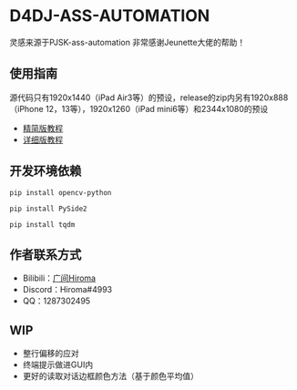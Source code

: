 # D4DJ-ASS-AUTOMATION

灵感来源于PJSK-ass-automation
非常感谢Jeunette大佬的帮助！

## 使用指南

源代码只有1920x1440（iPad Air3等）的预设，release的zip内另有1920x888（iPhone 12，13等），1920x1260（iPad mini6等）和2344x1080的预设

- [精简版教程](https://www.bilibili.com/read/cv18462837)
- [详细版教程](https://docs.qq.com/doc/DTENkZGloYXNQZ01Y)

## 开发环境依赖

    pip install opencv-python

    pip install PySide2

    pip install tqdm

## 作者联系方式

- Bilibili：[广间Hiroma](https://space.bilibili.com/11889810)
- Discord：Hiroma#4993
- QQ：1287302495

## WIP

- 整行偏移的应对
- 终端提示做进GUI内
- 更好的读取对话边框颜色方法（基于颜色平均值）
